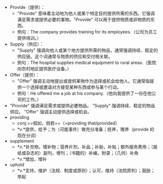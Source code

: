 - Provide（提供）：
	- "Provide" 意味着主动地为他人或某个特定目的提供所需的东西。它强调满足需求或提供必要的事物。"Provide" 可以用于提供物质或非物质的东西。
	- 例句：The company provides training for its employees.（公司为员工提供培训。）
- Supply（供应）：
	- "Supply" 强调向他人或某个地方提供所需的物品，通常强调持续、稳定的供应链。这个词通常与物质的供应和交付相关联。
	- 例句：The hospital supplies medical equipment to rural areas.（医院向农村地区提供医疗设备。）
- Offer（提供）：
	- "Offer" 强调主动地提出或提供某物作为选择或机会给他人。它通常指提供一个选择或邀请对方接受某种东西或参与某个行动。
	- 例句：He offered me a job at his company.（他向我提供了一份在他公司的工作。）
- "Provide" 强调满足需求或提供必要物品。
  "Supply" 强调持续、稳定的物品供应。
  "Offer" 强调主动提供选择或机会。
- providing
	- *conj.*==假如，倘若==（=providing that/provided）
	- *v.*提供，给予；为（可能事件）做充分准备；抚养，赡养（provide 的现在分词）
- supplement
	- *n.*补充物，增补物；营养片剂，补品；补助，补贴；额外服务费用；（报纸或杂志的）副刊，增刊；（书籍的）补编，附录；（几何）补角
	- *v.*增加，增补
- uphold
	- *v.*支持，维护（法规、制度或原则）；认可，维持（法院原判）；鼓励；举起